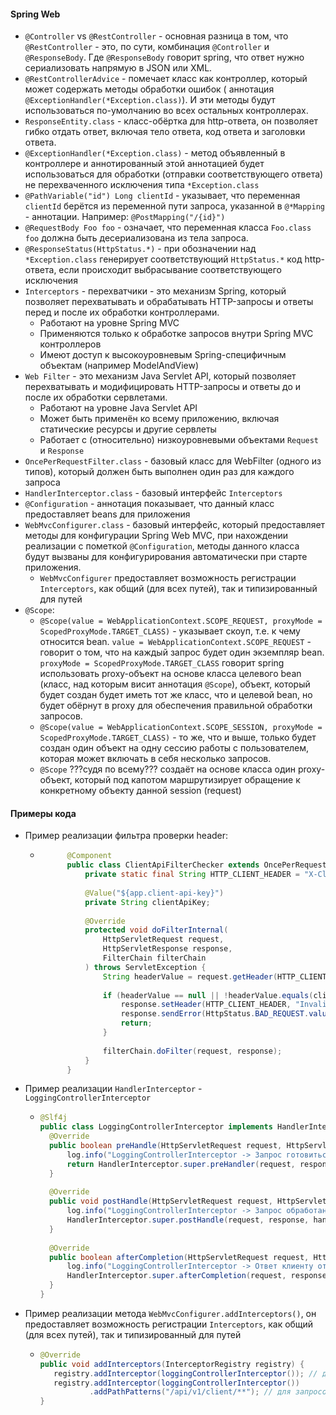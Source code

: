 #### Spring Web

* `@Controller` vs `@RestController` - основная разница в том, что `@RestController` - это, по сути,
  комбинация `@Controller` и `@ResponseBody`. Где `@ResponseBody` говорит spring, что ответ нужно сериализовать напрямую
  в JSON или XML.
* `@RestControllerAdvice` - помечает класс как контроллер, который может содержать методы обработки ошибок (
  аннотация `@ExceptionHandler(*Exception.class)`). И эти методы будут использоваться по-умолчанию во всех остальных
  контроллерах.
* `ResponseEntity.class` - класс-обёртка для http-ответа, он позволяет гибко отдать ответ, включая тело ответа, код
  ответа и заголовки ответа.
* `@ExceptionHandler(*Exception.class)` - метод объявленный в контроллере и аннотированный этой аннотацией будет
  использоваться для обработки (отправки соответствующего ответа) не перехваченного исключения типа `*Exception.class`
* `@PathVariable("id") Long clientId` - указывает, что переменная `clientId` берётся из переменной пути запроса,
  указанной в `@*Mapping` - аннотации. Например: `@PostMapping("/{id}")`
* `@RequestBody Foo foo` - означает, что переменная класса `Foo.class` `foo` должна быть десериализована из тела
  запроса.
* `@ResponseStatus(HttpStatus.*)` - при обозначении над `*Exception.class` генерирует соответствующий `HttpStatus.*` код
  http-ответа, если происходит выбрасывание соответствующего исключения
* `Interceptors` - перехватчики - это механизм Spring, который позволяет перехватывать и обрабатывать HTTP-запросы и
  ответы перед и после их обработки контроллерами.
    - Работают на уровне Spring MVC
    - Применяются только к обработке запросов внутри Spring MVC контроллеров
    - Имеют доступ к высокоуровневым Spring-специфичным объектам (например ModelAndView)
* `Web Filter` - это механизм Java Servlet API, который позволяет перехватывать и модифицировать HTTP-запросы и ответы
  до и после их обработки сервлетами.
    - Работают на уровне Java Servlet API
    - Может быть применён ко всему приложению, включая статические ресурсы и другие сервлеты
    - Работает с (относительно) низкоуровневыми объектами `Request` и `Response`
* `OncePerRequestFilter.class` - базовый класс для WebFilter (одного из типов), который должен быть выполнен один раз
  для каждого запроса
* `HandlerInterceptor.class` - базовый интерфейс `Interceptors`
* `@Configuration` - аннотация показывает, что данный класс предоставляет beans для приложения
* `WebMvcConfigurer.class` - базовый интерфейс, который предоставляет методы для конфигурации Spring Web MVC, при
  нахождении реализации с пометкой `@Configuration`, методы данного класса будут вызваны для конфигурирования
  автоматически при старте приложения.
    - `WebMvcConfigurer` предоставляет возможность регистрации `Interceptors`, как общий (для всех путей), так и
      типизированный для путей
* `@Scope`:
    * `@Scope(value = WebApplicationContext.SCOPE_REQUEST, proxyMode = ScopedProxyMode.TARGET_CLASS)` - указывает скоуп,
      т.е. к чему относится bean. `value = WebApplicationContext.SCOPE_REQUEST` - говорит о том, что на каждый запрос
      будет один экземпляр bean. `proxyMode = ScopedProxyMode.TARGET_CLASS` говорит spring использовать proxy-объект на
      основе класса целевого bean (класс, над которым висит аннотация `@Scope`), объект, который будет создан будет
      иметь тот же класс, что и целевой bean, но будет обёрнут в proxy для обеспечения правильной обработки запросов.
    * `@Scope(value = WebApplicationContext.SCOPE_SESSION, proxyMode = ScopedProxyMode.TARGET_CLASS)` - то же, что и
      выше, только будет создан один объект на одну сессию работы с пользователем, которая может включать в себя
      несколько запросов.
    * `@Scope` ???судя по всему??? создаёт на основе класса один proxy-объект, который под капотом маршрутизирует
      обращение к конкретному объекту данной session (request)

#### Примеры кода

* Пример реализации фильтра проверки header:
    - ```java
            @Component
            public class ClientApiFilterChecker extends OncePerRequestFilter {
                private static final String HTTP_CLIENT_HEADER = "X-Client-Api-Key";
            
                @Value("${app.client-api-key}")
                private String clientApiKey;
            
                @Override
                protected void doFilterInternal(
                    HttpServletRequest request,
                    HttpServletResponse response,
                    FilterChain filterChain
                ) throws ServletException {
                    String headerValue = request.getHeader(HTTP_CLIENT_HEADER);
            
                    if (headerValue == null || !headerValue.equals(clientApiKey)) {
                        response.setHeader(HTTP_CLIENT_HEADER, "Invalid");
                        response.sendError(HttpStatus.BAD_REQUEST.value(), "Заголовок X-Client-Api-Key отсутствует или указан неверно!");
                        return;
                    }
            
                    filterChain.doFilter(request, response);
                }
            }
      ```
* Пример реализации `HandlerInterceptor` - `LoggingControllerInterceptor`
    - ```java
      @Slf4j
      public class LoggingControllerInterceptor implements HandlerInterceptor {
        @Override
        public boolean preHandle(HttpServletRequest request, HttpServletResponse response, Object handler) throws Exception {
            log.info("LoggingControllerInterceptor -> Запрос готовиться к отправке в контроллер");
            return HandlerInterceptor.super.preHandler(request, response, handler);
        }
        
        @Override
        public void postHandle(HttpServletRequest request, HttpServletResponse response, Object handler, ModelAndView modelAndView) throws Exception {
            log.info("LoggingControllerInterceptor -> Запрос обработан. Подготовка к отправке клиенту");
            HandlerInterceptor.super.postHandle(request, response, handler, modelAndView);
        }
    
        @Override
        public boolean afterCompletion(HttpServletRequest request, HttpServletResponse response, Object handler, Exception ex) throws Exception {
            log.info("LoggingControllerInterceptor -> Ответ клиенту отправлен");
            HandlerInterceptor.super.afterCompletion(request, response, handler, ex);
        }   
      }
      ```
* Пример реализации метода `WebMvcConfigurer.addInterceptors()`, он предоставляет возможность
  регистрации `Interceptors`, как общий (для всех путей), так и типизированный для путей
    - ```java
      @Override
      public void addInterceptors(InterceptorRegistry registry) {
         registry.addInterceptor(loggingControllerInterceptor()); // для всех запросов
         registry.addInterceptor(loggingControllerInterceptor())
                 .addPathPatterns("/api/v1/client/**"); // для запросов на определённый паттерн пути
      }
      ```
